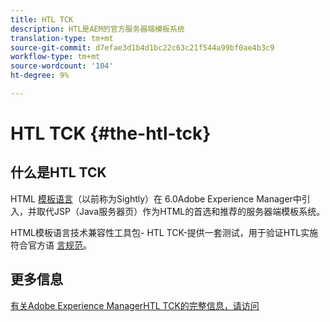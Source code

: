 ```yaml
---
title: HTL TCK
description: HTL是AEM的官方服务器端模板系统
translation-type: tm+mt
source-git-commit: d7efae3d1b4d1bc22c63c21f544a99bf0ae4b3c9
workflow-type: tm+mt
source-wordcount: '104'
ht-degree: 9%

---
```



# HTL TCK {#the-htl-tck}

## 什么是HTL TCK

HTML [模板语言](overview.md)（以前称为Sightly）在 [](http://www.adobe.com/cn/solutions/web-experience-management.html) 6.0Adobe Experience Manager中引入，并取代JSP（Java服务器页）作为HTML的首选和推荐的服务器端模板系统。

HTML模板语言技术兼容性工具包- HTL TCK-提供一套测试，用于验证HTL实施符合官方语 [言规范](https://github.com/adobe/htl-spec)。

## 更多信息

[有关Adobe Experience ManagerHTL TCK的完整信息，请访问](https://github.com/adobe/htl-tck)
